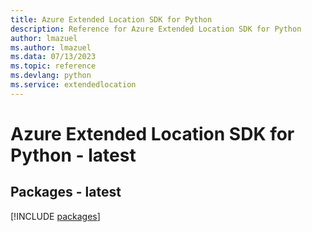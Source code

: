```yaml
---
title: Azure Extended Location SDK for Python
description: Reference for Azure Extended Location SDK for Python
author: lmazuel
ms.author: lmazuel
ms.data: 07/13/2023
ms.topic: reference
ms.devlang: python
ms.service: extendedlocation
---
```

# Azure Extended Location SDK for Python - latest
## Packages - latest
[!INCLUDE [packages](extended-location-index.md)]